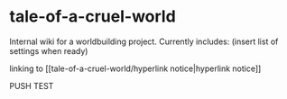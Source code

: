 # tale-of-a-cruel-world

Internal wiki for a worldbuilding project. Currently includes: (insert list of settings when ready)


linking to [[tale-of-a-cruel-world/hyperlink notice|hyperlink notice]]


PUSH TEST
